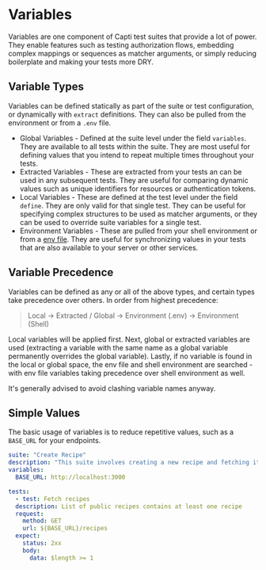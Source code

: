 # Variables

Variables are one component of Capti test suites that provide a lot of power. They enable features such as testing authorization flows, embedding complex mappings or sequences as matcher arguments, or simply reducing boilerplate and making your tests more DRY.

## Variable Types

Variables can be defined statically as part of the suite or test configuration, or dynamically with `extract` definitions. They can also be pulled from the environment or from a `.env` file.

- Global Variables - Defined at the suite level under the field `variables`. They are available to all tests within the suite. They are most useful for defining values that you intend to repeat multiple times throughout your tests.
- Extracted Variables - These are extracted from your tests an can be used in any subsequent tests. They are useful for comparing dynamic values such as unique identifiers for resources or authentication tokens.
- Local Variables - These are defined at the test level under the field `define`. They are only valid for that single test. They can be useful for specifying complex structures to be used as matcher arguments, or they can be used to override suite variables for a single test.
- Environment Variables - These are pulled from your shell environment or from a [env file](./configuration/config.md#environment-variables). They are useful for synchronizing values in your tests that are also available to your server or other services.

## Variable Precedence

Variables can be defined as any or all of the above types, and certain types take precedence over others. In order from highest precedence:

> Local -> Extracted / Global -> Environment (.env) -> Environment (Shell)

Local variables will be applied first. Next, global or extracted variables are used (extracting a variable with the same name as a global variable permanently overrides the global variable). Lastly, if no variable is found in the local or global space, the env file and shell environment are searched - with env file variables taking precedence over shell environment as well.

It's generally advised to avoid clashing variable names anyway.

## Simple Values

The basic usage of variables is to reduce repetitive values, such as a `BASE_URL` for your endpoints.

```yaml
suite: "Create Recipe"
description: "This suite involves creating a new recipe and fetching its information."
variables:
  BASE_URL: http://localhost:3000

tests:
  - test: Fetch recipes
  description: List of public recipes contains at least one recipe
  request:
    method: GET
    url: ${BASE_URL}/recipes
  expect:
    status: 2xx
    body: 
      data: $length >= 1
```
